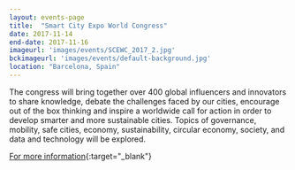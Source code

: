 ```yaml
---
layout: events-page
title:  "Smart City Expo World Congress"
date: 2017-11-14
end-date: 2017-11-16
imageurl: 'images/events/SCEWC_2017_2.jpg'
bckimageurl: 'images/events/default-background.jpg'
location: "Barcelona, Spain"
---
```

The congress will bring together over 400 global influencers and innovators to share knowledge, debate the challenges faced by our cities, encourage out of the box thinking and inspire a worldwide call for action in order to develop smarter and more sustainable cities. Topics of governance, mobility, safe cities, economy, sustainability, circular economy, society, and data and technology will be explored.

[For more information](http://www.smartcityexpo.com/en/){:target="_blank"}
